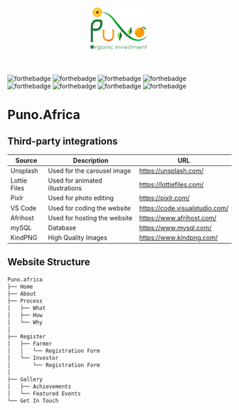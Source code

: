 <div align="center">
  <a href="https://puno.africa/">
    <img src="assets/images/puno-logo-2022.png" alt="Logo" width="137" height="100">
  </a>
</div> <br><br>


![forthebadge](https://forthebadge.com/images/badges/built-with-love.svg)
![forthebadge](https://forthebadge.com/images/badges/uses-html.svg)
![forthebadge](https://forthebadge.com/images/badges/ctrl-c-ctrl-v.svg)
![forthebadge](https://forthebadge.com/images/badges/it-works-why.svg) <br>
![forthebadge](https://img.shields.io/github/repo-size/Puno-Pty-Ltd/Website2022-Complete?style=for-the-badge)
![forthebadge](https://img.shields.io/github/directory-file-count/Puno-Pty-Ltd/Website2022-Complete?style=for-the-badge)
![forthebadge](https://img.shields.io/github/commit-activity/w/Puno-Pty-Ltd/Website2022-Complete?style=for-the-badge)
![forthebadge](https://img.shields.io/github/last-commit/Puno-Pty-Ltd/Website2022-Complete?style=for-the-badge)

# Puno.Africa 

## Third-party integrations

| Source        | Description                                  | URL                     |
| ------------------ | -------------------------------------------- | -------------------------- |
| Unsplash            | Used for the carousel image                 | https://unsplash.com/             |
| Lottie Files            | Used for animated illustrations                                  | https://lottiefiles.com/                |
| Pixlr            | Used for photo editing                                | https://pixlr.com/         |
| VS Code          | Used for coding the website                                 | https://code.visualstudio.com/         |
| Afrihost               | Used for hosting the website                                 | https://www.afrihost.com/    |
| mySQL              | Database                                 | https://www.mysql.com/             |
| KindPNG              | High Quality Images                                 | https://www.kindpng.com/             |



## Website Structure

```shell
Puno.africa
├── Home
├── About
├── Process
│   ├── What 
│   ├── How  
│   └── Why
│       
├── Register
│   ├── Farmer
│   │   └── Registration Form
│   └── Investor
│       └── Registration Form
│   
├── Gallery
│   ├── Achievements
│   └── Featured Events
└── Get In Touch
```